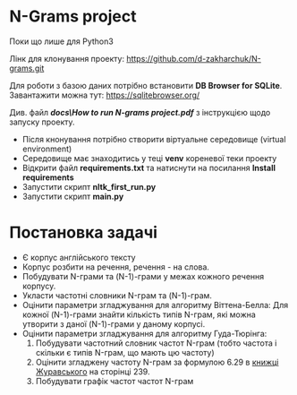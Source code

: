 # N-Grams project

Поки що лише для Python3

Лінк для клонування проекту:
https://github.com/d-zakharchuk/N-grams.git

Для роботи з базою даних потрібно встановити **DB Browser for SQLite**. Завантажити можна тут: https://sqlitebrowser.org/

Див. файл **_docs\How to run N-grams project.pdf_** з інструкцією щодо запуску проекту.

* Після кнонування потрібно створити віртуальне середовище (virtual environment)
* Середовище має знаходитись у теці **venv** кореневої теки проекту
* Відкрити файл **requirements.txt** та натиснути на посилання **Install requirements**
* Запустити скрипт **nltk_first_run.py**
* Запустити скрипт **main.py**

# Постановка задачі
* Є корпус англійського тексту
* Корпус розбити на речення, речення - на слова.
* Побудувати N-грами та (N-1)-грами у межах кожного речення корпусу.
* Укласти частотні словники N-грам та (N-1)-грам.
* Оцінити параметри згладжування для алгоритму Віттена-Белла:
Для кожної (N-1)-грами знайти кількість типів N-грам, які можна утворити з даної (N-1)-грами у даному корпусі.
* Оцінити параметри згладжування для алгоритму Гуда-Тюрінга:
    1) Побудувати частотний словник частот N-грам (тобто частота і скільки є типів N-грам, що мають цю частоту)
    2) Оцінити згладжену частоту N-грам за формулою 6.29 в [книжці Журавського](http://www.deepsky.com/~merovech/voynich/voynich_manchu_reference_materials/PDFs/jurafsky_martin.pdf) на сторінці 239.
    3) Побудувати графік частот частот N-грам
    